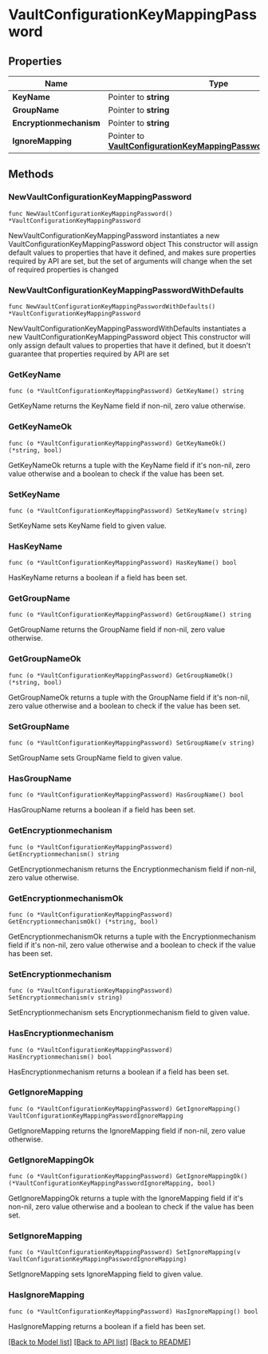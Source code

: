 # VaultConfigurationKeyMappingPassword

## Properties

Name | Type | Description | Notes
------------ | ------------- | ------------- | -------------
**KeyName** | Pointer to **string** |  | [optional] 
**GroupName** | Pointer to **string** |  | [optional] 
**Encryptionmechanism** | Pointer to **string** |  | [optional] 
**IgnoreMapping** | Pointer to [**VaultConfigurationKeyMappingPasswordIgnoreMapping**](VaultConfigurationKeyMappingPasswordIgnoreMapping.md) |  | [optional] 

## Methods

### NewVaultConfigurationKeyMappingPassword

`func NewVaultConfigurationKeyMappingPassword() *VaultConfigurationKeyMappingPassword`

NewVaultConfigurationKeyMappingPassword instantiates a new VaultConfigurationKeyMappingPassword object
This constructor will assign default values to properties that have it defined,
and makes sure properties required by API are set, but the set of arguments
will change when the set of required properties is changed

### NewVaultConfigurationKeyMappingPasswordWithDefaults

`func NewVaultConfigurationKeyMappingPasswordWithDefaults() *VaultConfigurationKeyMappingPassword`

NewVaultConfigurationKeyMappingPasswordWithDefaults instantiates a new VaultConfigurationKeyMappingPassword object
This constructor will only assign default values to properties that have it defined,
but it doesn't guarantee that properties required by API are set

### GetKeyName

`func (o *VaultConfigurationKeyMappingPassword) GetKeyName() string`

GetKeyName returns the KeyName field if non-nil, zero value otherwise.

### GetKeyNameOk

`func (o *VaultConfigurationKeyMappingPassword) GetKeyNameOk() (*string, bool)`

GetKeyNameOk returns a tuple with the KeyName field if it's non-nil, zero value otherwise
and a boolean to check if the value has been set.

### SetKeyName

`func (o *VaultConfigurationKeyMappingPassword) SetKeyName(v string)`

SetKeyName sets KeyName field to given value.

### HasKeyName

`func (o *VaultConfigurationKeyMappingPassword) HasKeyName() bool`

HasKeyName returns a boolean if a field has been set.

### GetGroupName

`func (o *VaultConfigurationKeyMappingPassword) GetGroupName() string`

GetGroupName returns the GroupName field if non-nil, zero value otherwise.

### GetGroupNameOk

`func (o *VaultConfigurationKeyMappingPassword) GetGroupNameOk() (*string, bool)`

GetGroupNameOk returns a tuple with the GroupName field if it's non-nil, zero value otherwise
and a boolean to check if the value has been set.

### SetGroupName

`func (o *VaultConfigurationKeyMappingPassword) SetGroupName(v string)`

SetGroupName sets GroupName field to given value.

### HasGroupName

`func (o *VaultConfigurationKeyMappingPassword) HasGroupName() bool`

HasGroupName returns a boolean if a field has been set.

### GetEncryptionmechanism

`func (o *VaultConfigurationKeyMappingPassword) GetEncryptionmechanism() string`

GetEncryptionmechanism returns the Encryptionmechanism field if non-nil, zero value otherwise.

### GetEncryptionmechanismOk

`func (o *VaultConfigurationKeyMappingPassword) GetEncryptionmechanismOk() (*string, bool)`

GetEncryptionmechanismOk returns a tuple with the Encryptionmechanism field if it's non-nil, zero value otherwise
and a boolean to check if the value has been set.

### SetEncryptionmechanism

`func (o *VaultConfigurationKeyMappingPassword) SetEncryptionmechanism(v string)`

SetEncryptionmechanism sets Encryptionmechanism field to given value.

### HasEncryptionmechanism

`func (o *VaultConfigurationKeyMappingPassword) HasEncryptionmechanism() bool`

HasEncryptionmechanism returns a boolean if a field has been set.

### GetIgnoreMapping

`func (o *VaultConfigurationKeyMappingPassword) GetIgnoreMapping() VaultConfigurationKeyMappingPasswordIgnoreMapping`

GetIgnoreMapping returns the IgnoreMapping field if non-nil, zero value otherwise.

### GetIgnoreMappingOk

`func (o *VaultConfigurationKeyMappingPassword) GetIgnoreMappingOk() (*VaultConfigurationKeyMappingPasswordIgnoreMapping, bool)`

GetIgnoreMappingOk returns a tuple with the IgnoreMapping field if it's non-nil, zero value otherwise
and a boolean to check if the value has been set.

### SetIgnoreMapping

`func (o *VaultConfigurationKeyMappingPassword) SetIgnoreMapping(v VaultConfigurationKeyMappingPasswordIgnoreMapping)`

SetIgnoreMapping sets IgnoreMapping field to given value.

### HasIgnoreMapping

`func (o *VaultConfigurationKeyMappingPassword) HasIgnoreMapping() bool`

HasIgnoreMapping returns a boolean if a field has been set.


[[Back to Model list]](../README.md#documentation-for-models) [[Back to API list]](../README.md#documentation-for-api-endpoints) [[Back to README]](../README.md)


